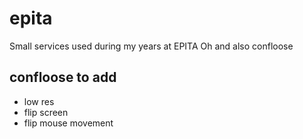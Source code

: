# epita
Small services used during my years at EPITA
Oh and also confloose

## confloose to add
- low res
- flip screen
- flip mouse movement
